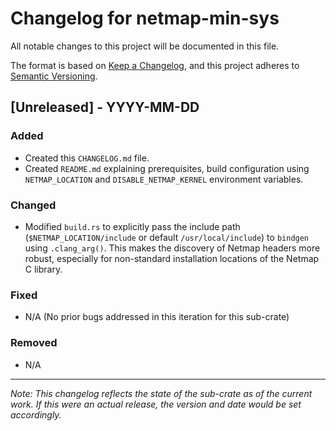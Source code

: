 # Changelog for netmap-min-sys

All notable changes to this project will be documented in this file.

The format is based on [Keep a Changelog](https://keepachangelog.com/en/1.0.0/),
and this project adheres to [Semantic Versioning](https://semver.org/spec/v2.0.0.html).

## [Unreleased] - YYYY-MM-DD

### Added
- Created this `CHANGELOG.md` file.
- Created `README.md` explaining prerequisites, build configuration using `NETMAP_LOCATION` and `DISABLE_NETMAP_KERNEL` environment variables.

### Changed
- Modified `build.rs` to explicitly pass the include path (`$NETMAP_LOCATION/include` or default `/usr/local/include`) to `bindgen` using `.clang_arg()`. This makes the discovery of Netmap headers more robust, especially for non-standard installation locations of the Netmap C library.

### Fixed
- N/A (No prior bugs addressed in this iteration for this sub-crate)

### Removed
- N/A

---
*Note: This changelog reflects the state of the sub-crate as of the current work. If this were an actual release, the version and date would be set accordingly.*
